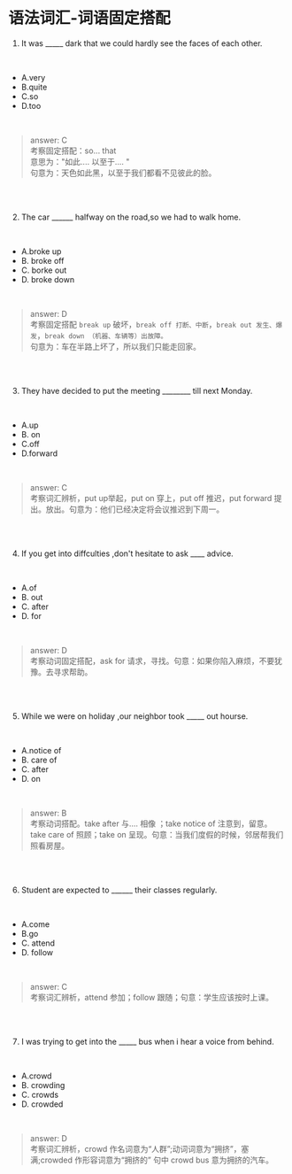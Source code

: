 



# 语法词汇-词语固定搭配


1.  It was _____ dark that we could hardly see the faces of each other.
<br>

- A.very
- B.quite       
- C.so      
- D.too

<br>

> answer: C <br>考察固定搭配：so... that <br>意思为："如此.... 以至于.... "<br>句意为：天色如此黑，以至于我们都看不见彼此的脸。

<br>
<br>



2. The car ______ halfway on the road,so we had to walk home.
<br>

- A.broke up
- B. broke off       
- C. borke out     
- D. broke down

<br>


> answer: D <br>考察固定搭配 `break up` 破坏，`break off 打断、中断`，`break out 发生、爆发`，`break down （机器、车辆等）出故障。`<br>句意为：车在半路上坏了，所以我们只能走回家。

<br>
<br>




3. They have decided to put the meeting ________ till next Monday.
<br>

- A.up
- B. on      
- C.off     
- D.forward 

<br>


> answer: C <br>考察词汇辨析，put up举起，put on 穿上，put off 推迟，put forward 提出。放出。句意为：他们已经决定将会议推迟到下周一。

<br>
<br>


4. If you get into diffculties ,don't hesitate to ask ____ advice.
<br>

- A.of
- B. out      
- C. after    
- D. for

<br>


> answer: D <br> 考察动词固定搭配，ask for 请求，寻找。句意：如果你陷入麻烦，不要犹豫。去寻求帮助。

<br>
<br>


5. While we were on holiday ,our neighbor took _____ out hourse.
<br>

- A.notice of 
- B. care of       
- C. after     
- D. on

<br>


> answer: B <br> 考察动词搭配。take after 与.... 相像 ；take notice of 注意到，留意。 take care of 照顾；take on 呈现。句意：当我们度假的时候，邻居帮我们照看房屋。

<br>
<br>


6. Student are expected to ______ their classes regularly.
<br>

- A.come
- B.go       
- C. attend    
- D. follow

<br>


> answer: C <br> 考察词汇辨析，attend 参加；follow 跟随；句意：学生应该按时上课。

<br>
<br>


7. I was trying to get into the _____ bus when i hear a voice from behind.
<br>

- A.crowd 
- B. crowding      
- C.  crowds   
- D. crowded

<br>


> answer: D <br> 考察词汇辨析，crowd 作名词意为“人群”;动词词意为“拥挤”，塞满;crowded 作形容词意为“拥挤的” 句中 crowd bus 意为拥挤的汽车。

<br>
<br>


